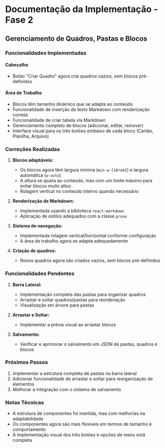 
# Documentação da Implementação - Fase 2

## Gerenciamento de Quadros, Pastas e Blocos

### Funcionalidades Implementadas

#### Cabeçalho
- Botão "Criar Quadro" agora cria quadros vazios, sem blocos pré-definidos

#### Área de Trabalho
- Blocos têm tamanho dinâmico que se adapta ao conteúdo
- Funcionalidade de inserção de texto Markdown com renderização correta
- Funcionalidade de criar tabela via Markdown
- Gerenciamento completo de blocos (adicionar, editar, remover)
- Interface visual para os três botões embaixo de cada bloco (Cartão, Planilha, Arquivo)

### Correções Realizadas
1. **Blocos adaptáveis:**
   - Os blocos agora têm largura mínima (`min-w-[16rem]`) e largura automática (`w-auto`)
   - A altura se ajusta ao conteúdo, mas com um limite máximo para evitar blocos muito altos
   - Rolagem vertical no conteúdo interno quando necessário

2. **Renderização de Markdown:**
   - Implementada usando a biblioteca `react-markdown`
   - Aplicação de estilos adequados com a classe `prose`

3. **Sistema de navegação:**
   - Implementada rolagem vertical/horizontal conforme configuração
   - A área de trabalho agora se adapta adequadamente

4. **Criação de quadros:**
   - Novos quadros agora são criados vazios, sem blocos pré-definidos

### Funcionalidades Pendentes
1. **Barra Lateral:**
   - Implementação completa das pastas para organizar quadros
   - Arrastar e soltar quadros/pastas para reordenação
   - Visualização em árvore para pastas

2. **Arrastar e Soltar:**
   - Implementar a prévia visual ao arrastar blocos

3. **Salvamento:**
   - Verificar e aprimorar o salvamento em JSON de pastas, quadros e blocos

### Próximos Passos
1. Implementar a estrutura completa de pastas na barra lateral
2. Adicionar funcionalidade de arrastar e soltar para reorganização de elementos
3. Melhorar a integração com o sistema de salvamento

### Notas Técnicas
- A estrutura de componentes foi mantida, mas com melhorias na adaptabilidade
- Os componentes agora são mais flexíveis em termos de tamanho e comportamento
- A implementação visual dos três botões e opções de menu está completa
